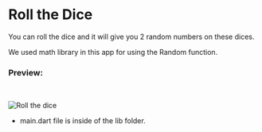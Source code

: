 # Roll the Dice
You can roll the dice and it will give you 2 random numbers on these dices.

We used math library in this app for using the Random function.<br>

### Preview:
<br>

![Roll the dice](https://user-images.githubusercontent.com/118076077/209688218-b67bf5d6-7075-433a-84d0-4b4a1e2e02f1.gif)

- main.dart file is inside of the lib folder.
